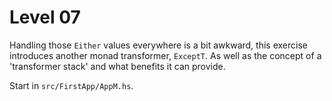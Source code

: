 # Level 07

Handling those `Either` values everywhere is a bit awkward, this exercise
introduces another monad transformer, ``ExceptT``. As well as the concept of a
'transformer stack' and what benefits it can provide.

Start in ``src/FirstApp/AppM.hs``.

